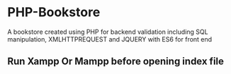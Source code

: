 # PHP-Bookstore
A bookstore created using PHP for backend validation including SQL manipulation, XMLHTTPREQUEST and JQUERY with ES6 for front end
## Run Xampp Or Mampp before opening index file
